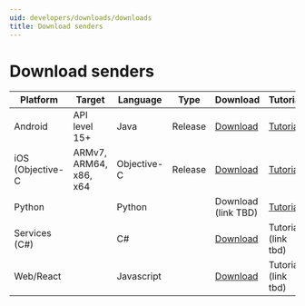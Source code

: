 ```yaml
---
uid: developers/downloads/downloads
title: Download senders
---
```

# Download senders

| Platform         | Target      | Language | Type  | Download | Tutorial |
|------------------|-------------|----------|-------|----------|-------------|
| Android          |API level 15+|Java      |Release| [Download](https://github.com/Microsoft/AppCenter-SDK-Android) | [Tutorial](xref:developers/downloads/android-java)|
| iOS (Objective-C |ARMv7, ARM64, x86, x64|Objective-C|Release| [Download](https://github.com/Microsoft/AppCenter-SDK-Apple/releases/latest)| [Tutorial](xref:developers/downloads/ios-objc) | 
| Python           | |Python|| Download (link TBD)| [Tutorial](xref:developers/downloads/python) |
| Services (C#)    | |C#||[Download](https://www.nuget.org/packages/Microsoft.ApplicationInsights/) | Tutorial (link tbd) |
| Web/React        | |Javascript|| [Download](https://1dsjssdk.blob.core.windows.net/scripts/latest/ms.analytics-1-beta.js) | Tutorial (link tbd) |


